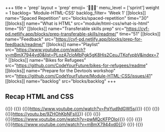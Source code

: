 +++
title = 'prep'
layout = 'prep'
emoji= '🧑🏾‍💻'
menu_level = ['sprint']
weight = 1
backlog= 'Module-HTML-CSS'
backlog_filter= 'Week 1'
[[blocks]]
name="Spaced Repetition"
src="blocks/spaced-repetition"
time="30"
[[blocks]]
name="What is HTML"
src="module/html-css/what-is-html"
time="55"
[[blocks]]
name="Transferable skills prep"
src="https://cyf-pd.netlify.app/blocks/prep-transferable-skills/readme/"
time="51"
[[blocks]]
name="Feedback"
src="https://cyf-pd.netlify.app/blocks/prep-for-feedback/readme/"
[[blocks]]
name="Playlist"
src="https://www.youtube.com/watch?v=mBmX7944vd0&list=PLozA7cloMbPgk5gK8His2CeuJTKofypbV&index=7"
[[blocks]]
name="Bikes for Refugees"
src="https://github.com/CodeYourFuture/bikes-for-refugees/readme"
[[blocks]]
name="Prepare for the Devtools workshop"
src="https://github.com/CodeYourFuture/Module-HTML-CSS/issues/41"
[[blocks]]
name="backlog"
src="blocks/backlog"
+++

## Recap HTML and CSS

{{<tabs name="HTML and CSS basics">}}
{{<tab name="1. Intro to HTML">}}
{{<youtube>}}https://www.youtube.com/watch?v=PqYud9dGW5s{{</youtube>}}
{{</tab>}}
{{<tab name="2. What is Semantic HTML">}}
{{<youtube>}}https://youtu.be/9ZHOhKbNFsI{{</youtube>}}
{{</tab>}}
{{<tab name="3. Intro to CSS">}}
{{<youtube>}}https://www.youtube.com/watch?v=pwMQcKFPOlo{{</youtube>}}
{{</tab>}}
{{<tab name="4. CSS Selectors">}}
{{<youtube>}}https://www.youtube.com/watch?v=mBmX7944vd0{{</youtube>}}
{{</tab>}}
{{</tabs>}}
